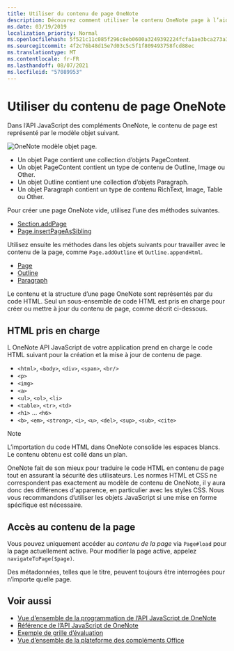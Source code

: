 ```yaml
---
title: Utiliser du contenu de page OneNote
description: Découvrez comment utiliser le contenu OneNote page à l’aide de l’API JavaScript.
ms.date: 03/19/2019
localization_priority: Normal
ms.openlocfilehash: 5f521c11c085f296c8eb0600a3249392224fcfa1ae3bca273a32cb5dda978dcf
ms.sourcegitcommit: 4f2c76b48d15e7d03c5c5f1f809493758fcd88ec
ms.translationtype: MT
ms.contentlocale: fr-FR
ms.lasthandoff: 08/07/2021
ms.locfileid: "57089953"
---
```

# <a name="work-with-onenote-page-content"></a>Utiliser du contenu de page OneNote

Dans l’API JavaScript des compléments OneNote, le contenu de page est représenté par le modèle objet suivant.

  ![OneNote modèle objet page.](../images/one-note-om-page.png)

- Un objet Page contient une collection d’objets PageContent.
- Un objet PageContent contient un type de contenu de Outline, Image ou Other.
- Un objet Outline contient une collection d’objets Paragraph.
- Un objet Paragraph contient un type de contenu RichText, Image, Table ou Other.

Pour créer une page OneNote vide, utilisez l’une des méthodes suivantes.

- [Section.addPage](/javascript/api/onenote/onenote.section#addPage_title_)
- [Page.insertPageAsSibling](/javascript/api/onenote/onenote.section#insertSectionAsSibling_location__title_)

Utilisez ensuite les méthodes dans les objets suivants pour travailler avec le contenu de la page, comme `Page.addOutline` et `Outline.appendHtml`.

- [Page](/javascript/api/onenote/onenote.page)
- [Outline](/javascript/api/onenote/onenote.outline)
- [Paragraph](/javascript/api/onenote/onenote.paragraph)

Le contenu et la structure d’une page OneNote sont représentés par du code HTML. Seul un sous-ensemble de code HTML est pris en charge pour créer ou mettre à jour du contenu de page, comme décrit ci-dessous.

## <a name="supported-html"></a>HTML pris en charge

L OneNote API JavaScript de votre application prend en charge le code HTML suivant pour la création et la mise à jour de contenu de page.

- `<html>`, `<body>`, `<div>`, `<span>`, `<br/>`
- `<p>`
- `<img>`
- `<a>`
- `<ul>`, `<ol>`, `<li>`
- `<table>`, `<tr>`, `<td>`
- `<h1>` ... `<h6>`
- `<b>`, `<em>`, `<strong>`, `<i>`, `<u>`, `<del>`, `<sup>`, `<sub>`, `<cite>`

> [!NOTE]
> L’importation du code HTML dans OneNote consolide les espaces blancs. Le contenu obtenu est collé dans un plan.

OneNote fait de son mieux pour traduire le code HTML en contenu de page tout en assurant la sécurité des utilisateurs. Les normes HTML et CSS ne correspondent pas exactement au modèle de contenu de OneNote, il y aura donc des différences d'apparence, en particulier avec les styles CSS. Nous vous recommandons d’utiliser les objets JavaScript si une mise en forme spécifique est nécessaire.

## <a name="accessing-page-contents"></a>Accès au contenu de la page

Vous pouvez uniquement accéder au *contenu de la page* via `Page#load` pour la page actuellement active. Pour modifier la page active, appelez `navigateToPage($page)`.

Des métadonnées, telles que le titre, peuvent toujours être interrogées pour n’importe quelle page.

## <a name="see-also"></a>Voir aussi

- [Vue d’ensemble de la programmation de l’API JavaScript de OneNote](onenote-add-ins-programming-overview.md)
- [Référence de l’API JavaScript de OneNote](../reference/overview/onenote-add-ins-javascript-reference.md)
- [Exemple de grille d’évaluation](https://github.com/OfficeDev/OneNote-Add-in-Rubric-Grader)
- [Vue d’ensemble de la plateforme des compléments Office](../overview/office-add-ins.md)
